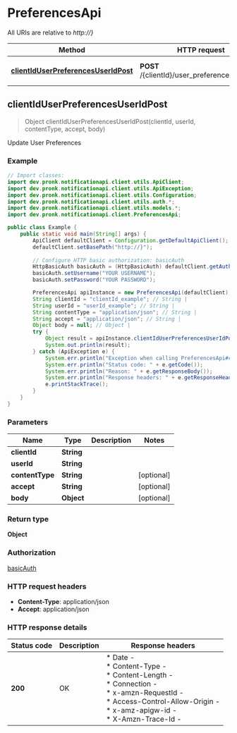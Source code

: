 # PreferencesApi

All URIs are relative to *http://}*

| Method | HTTP request | Description |
|------------- | ------------- | -------------|
| [**clientIdUserPreferencesUserIdPost**](PreferencesApi.md#clientIdUserPreferencesUserIdPost) | **POST** /{clientId}/user_preferences/{userId} | Update User Preferences |



## clientIdUserPreferencesUserIdPost

> Object clientIdUserPreferencesUserIdPost(clientId, userId, contentType, accept, body)

Update User Preferences

### Example

```java
// Import classes:
import dev.pronk.notificationapi.client.utils.ApiClient;
import dev.pronk.notificationapi.client.utils.ApiException;
import dev.pronk.notificationapi.client.utils.Configuration;
import dev.pronk.notificationapi.client.utils.auth.*;
import dev.pronk.notificationapi.client.utils.models.*;
import dev.pronk.notificationapi.client.PreferencesApi;

public class Example {
    public static void main(String[] args) {
        ApiClient defaultClient = Configuration.getDefaultApiClient();
        defaultClient.setBasePath("http://}");
        
        // Configure HTTP basic authorization: basicAuth
        HttpBasicAuth basicAuth = (HttpBasicAuth) defaultClient.getAuthentication("basicAuth");
        basicAuth.setUsername("YOUR USERNAME");
        basicAuth.setPassword("YOUR PASSWORD");

        PreferencesApi apiInstance = new PreferencesApi(defaultClient);
        String clientId = "clientId_example"; // String | 
        String userId = "userId_example"; // String | 
        String contentType = "application/json"; // String | 
        String accept = "application/json"; // String | 
        Object body = null; // Object | 
        try {
            Object result = apiInstance.clientIdUserPreferencesUserIdPost(clientId, userId, contentType, accept, body);
            System.out.println(result);
        } catch (ApiException e) {
            System.err.println("Exception when calling PreferencesApi#clientIdUserPreferencesUserIdPost");
            System.err.println("Status code: " + e.getCode());
            System.err.println("Reason: " + e.getResponseBody());
            System.err.println("Response headers: " + e.getResponseHeaders());
            e.printStackTrace();
        }
    }
}
```

### Parameters


| Name | Type | Description  | Notes |
|------------- | ------------- | ------------- | -------------|
| **clientId** | **String**|  | |
| **userId** | **String**|  | |
| **contentType** | **String**|  | [optional] |
| **accept** | **String**|  | [optional] |
| **body** | **Object**|  | [optional] |

### Return type

**Object**

### Authorization

[basicAuth](../README.md#basicAuth)

### HTTP request headers

- **Content-Type**: application/json
- **Accept**: application/json


### HTTP response details
| Status code | Description | Response headers |
|-------------|-------------|------------------|
| **200** | OK |  * Date -  <br>  * Content-Type -  <br>  * Content-Length -  <br>  * Connection -  <br>  * x-amzn-RequestId -  <br>  * Access-Control-Allow-Origin -  <br>  * x-amz-apigw-id -  <br>  * X-Amzn-Trace-Id -  <br>  |

